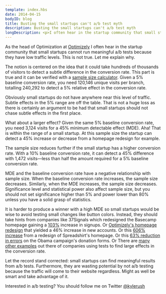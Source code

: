 ```yaml
---
template: index.hbs
date: 2014-04-15
bodyID: blog
title: Busting the small startups can't a/b test myth
description: Busting the small startups can't a/b test myth
longDescription: <p>I often hear in the startup community that small startups can't a/b test. While it's true that small startups can't detect subtle changes in the conversion rate, there is still a lot of value for small startups to a/b test.
---
```

As the head of Optimization at <a target="_blank" href="https://www.optimizely.com">Optimizely</a> I often hear in the startup community that small startups cannot run meaningful a/b tests because they have low traffic levels. This is not true. Let me explain why.

The notion is centered on the idea that it could take hundreds of thousands of visitors to detect a subtle difference in the conversion rate. This part is true and it can be verified with a <a href="http://www.evanmiller.org/ab-testing/sample-size.html" target="_blank">sample size calculator</a>. Given a 5% baseline conversion rate, you need 120,146 unique visits per branch, totalling 240,292 to detect a 5% relative effect in the conversion rate.

Obviously small startups do not have anywhere near this level of traffic. Subtle effects in the 5% range are off the table. That is not a huge loss as there is certainly an argument to be had that small startups should not chase subtle effects in the first place.

What about a larger effect? Given the same 5% baseline conversion rate, you need 3,124 visits for a 45% minimum detectable effect (MDE). Aha! That is within the range of a small startup. At this sample size the startup can detect a 45% increase or decrease from a homepage redesign for example.

The sample size reduces further if the small startup has a higher conversion rate. With a 10% baseline conversion rate, it can detect a 45% difference with 1,472 visits&mdash;less than half the amount required for a 5% baseline conversion rate.

MDE and the baseline conversion rate have a negative relationship with sample size. When the baseline conversion rate increases, the sample size decreases. Similarly, when the MDE increases, the sample size decreases. Significance level and statistical power also affect sample size, but you should not set significance higher than 5% and power lower than 80% unless you have a solid grasp of statistics.

It is harder to produce a winner with a high MDE so small startups would be wise to avoid testing small changes like button colors. Instead, they should take hints from companies like 37Signals which redesigned the Basecamp homepage gaining a <a href="http://signalvnoise.com/posts/2991-behind-the-scenes-ab-testing-part-3-final" target="blank">103%</a> increase in signups. Or <a href="http://blog.optimizely.com/2012/10/09/optimizelys-100000th-experiment/" target="blank">Optimizely's homepage redesign</a> that yielded a 46% increase in new accounts. Or this <a href="http://blog.optimizely.com/2013/11/26/spreadshirt_redesign_case_study/" target="blank">606% increase</a> from a redesign of Spreadshirt's homepage. Or this <a href="http://kylerush.net/blog/quantifying-and-reducing-user-frustration/" target="blank">63% reduction in errors</a> on the Obama campaign's donation forms. Or  There are <a href="https://www.optimizely.com/customers/customer-stories" target="blank">many other examples</a> out there of companies using tests to find large effects in the conversion rate.

Let the record stand corrected: small startups can find meaningful results from a/b tests. Furthermore, they are wasting potential by not a/b testing because the traffic will come to their website regardless. Might as well be smart and take advantage of it.

Interested in a/b testing? You should follow me on Twitter <a href="https://twitter.com/kylerush" target="_blank">@kylerush</a>
